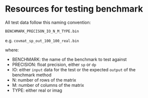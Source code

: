 # Resources for testing benchmark


All test data follow this naming convention:

```sh
BENCHMARK_PRECISON_IO_N_M_TYPE.bin
```

e.g. `covmat_sp_out_100_100_real.bin`

where:

- BENCHMARK: the name of the benchmark to test against
- PRECISION: float precision, either `sp` or `dp`
- IO: either `input` data for the test or the expected `output` of the benchmark method
- N: number of rows of the matrix
- M: number of columns of the matrix
- TYPE: either real or imag